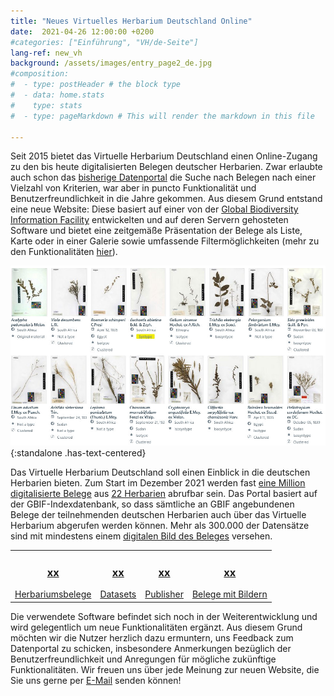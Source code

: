 ```yaml
---
title: "Neues Virtuelles Herbarium Deutschland Online"
date:  2021-04-26 12:00:00 +0200
#categories: ["Einführung", "VH/de-Seite"]
lang-ref: new_vh
background: /assets/images/entry_page2_de.jpg
#composition:
#  - type: postHeader # the block type
#  - data: home.stats
#    type: stats
#  - type: pageMarkdown # This will render the markdown in this file

---
```


Seit 2015 bietet das Virtuelle Herbarium Deutschland einen Online-Zugang zu den bis heute digitalisierten Belegen deutscher Herbarien. Zwar erlaubte auch schon das [bisherige Datenportal](https://search.biocase.de/vh) die Suche nach Belegen nach einer Vielzahl von Kriterien, war aber in puncto Funktionalität und Benutzerfreundlichkeit in die Jahre gekommen. Aus diesem Grund entstand eine neue Website: Diese basiert auf einer von der [Global Biodiversity Information Facility](https://www.gbif.org) entwickelten und auf deren Servern gehosteten Software und bietet eine zeitgemäße Präsentation der Belege als Liste, Karte oder in einer Galerie sowie umfassende Filtermöglichkeiten (mehr zu den Funktionalitäten [hier](/de/post/2021/features-explained/)).

![Galerieansicht des Virtuellen Herbariums Deutschland](/assets/images/gallery_view.jpg){:standalone .has-text-centered}

Das Virtuelle Herbarium Deutschland soll einen Einblick in die deutschen Herbarien bieten. Zum Start im Dezember 2021 werden fast [eine Million digitalisierte Belege](/de/data?view=TABLE) aus [22 Herbarien](/de/data?view=DATASETS) abrufbar sein. Das Portal basiert auf der GBIF-Indexdatenbank, so dass sämtliche an GBIF angebundenen Belege der teilnehmenden deutschen Herbarien auch über das Virtuelle Herbarium abgerufen werden können. Mehr als 300.000 der Datensätze sind mit mindestens einem [digitalen Bild des Beleges](/de/data?view=GALLERY) versehen.

<table>
  <tr>
	<td style="text-align:center">
		<a href="/de/data?view=TABLE"><h3><span data-ajax-url="https://api.gbif.org/v1/occurrence/search?networkKey=3aee7756-565e-4dc5-b22c-f997fbd7105c&limit=0">xx</span></h3>
		Herbariumsbelege</a>
	</td>
    <td style="text-align:center">
		<a href="https://www.gbif.org/network/3aee7756-565e-4dc5-b22c-f997fbd7105c/dataset"><h3><span data-ajax-url="https://api.gbif.org/v1/network/3aee7756-565e-4dc5-b22c-f997fbd7105c/constituents?limit=0">xx</span></h3>
		Datasets</a>
    </td>
    <td style="text-align:center">
		<a href="https://www.gbif.org/network/3aee7756-565e-4dc5-b22c-f997fbd7105c/publisher"><h3><span data-ajax-url="https://api.gbif.org/v1/network/3aee7756-565e-4dc5-b22c-f997fbd7105c/organization?limit=0">xx</span></h3>
		Publisher</a>
    </td>
    <td style="text-align:center">
		<a href="/de/data?view=GALLERY"><h3><span data-ajax-url="https://api.gbif.org/v1/occurrence/search?mediaType=StillImage&networkKey=3aee7756-565e-4dc5-b22c-f997fbd7105c&limit=0">xx</span></h3>
		Belege mit Bildern</a>
    </td>
  </tr>
</table>

Die verwendete Software befindet sich noch in der Weiterentwicklung und wird gelegentlich um neue Funktionalitäten ergänzt. Aus diesem Grund möchten wir die Nutzer herzlich dazu ermuntern, uns Feedback zum Datenportal zu schicken, insbesondere Anmerkungen bezüglich der Benutzerfreundlichkeit und Anregungen für mögliche zukünftige Funktionalitäten. Wir freuen uns über jede Meinung zur neuen Website, die Sie uns gerne per [E-Mail](mailto:contact@gbif.de) senden können!